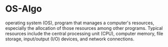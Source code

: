 # OS-Algo
operating system (OS), program that manages a computer's resources, especially the allocation of those resources among other programs. Typical resources include the central processing unit (CPU), computer memory, file storage, input/output (I/O) devices, and network connections.
